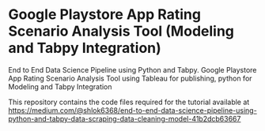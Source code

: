 # Google Playstore App Rating Scenario Analysis Tool (Modeling and Tabpy Integration)
End to End Data Science Pipeline using Python and Tabpy. Google Playstore App Rating Scenario Analysis Tool using Tableau for publishing, python for Modeling and Tabpy Integration

This repository contains the code files required for the tutorial available at https://medium.com/@shlok6368/end-to-end-data-science-pipeline-using-python-and-tabpy-data-scraping-data-cleaning-model-41b2dcb63667
